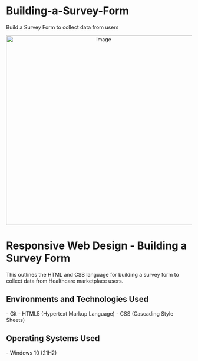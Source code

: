 # Building-a-Survey-Form
Build a Survey Form to collect data from users 

<p align="center">
<img width="514" alt="image" src="https://github.com/user-attachments/assets/1f974c9c-a374-4184-832d-dc5ea134d568" />


</p>

<h1>Responsive Web Design - Building a Survey Form</h1>
This outlines the HTML and CSS language for building a survey form to collect data from Healthcare marketplace users.<br />

<h2>Environments and Technologies Used</h2>
- Git 
- HTML5 (Hypertext Markup Language)
- CSS (Cascading Style Sheets)

<h2>Operating Systems Used </h2>
- Windows 10</b> (21H2)



